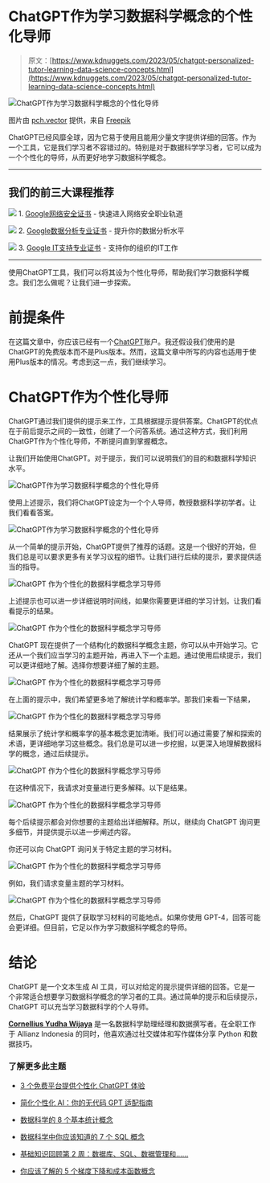 # ChatGPT作为学习数据科学概念的个性化导师

> 原文：[https://www.kdnuggets.com/2023/05/chatgpt-personalized-tutor-learning-data-science-concepts.html](https://www.kdnuggets.com/2023/05/chatgpt-personalized-tutor-learning-data-science-concepts.html)

![ChatGPT作为学习数据科学概念的个性化导师](../Images/264a0821e3de1fce0715086774036d8d.png)

图片由 [pch.vector](https://www.freepik.com/author/pch-vector) 提供，来自 [Freepik](https://www.freepik.com/)

ChatGPT已经风靡全球，因为它易于使用且能用少量文字提供详细的回答。作为一个工具，它是我们学习者不容错过的。特别是对于数据科学学习者，它可以成为一个个性化的导师，从而更好地学习数据科学概念。

* * *

## 我们的前三大课程推荐

![](../Images/0244c01ba9267c002ef39d4907e0b8fb.png) 1\. [Google网络安全证书](https://www.kdnuggets.com/google-cybersecurity) - 快速进入网络安全职业轨道

![](../Images/e225c49c3c91745821c8c0368bf04711.png) 2\. [Google数据分析专业证书](https://www.kdnuggets.com/google-data-analytics) - 提升你的数据分析水平

![](../Images/0244c01ba9267c002ef39d4907e0b8fb.png) 3\. [Google IT支持专业证书](https://www.kdnuggets.com/google-itsupport) - 支持你的组织的IT工作

* * *

使用ChatGPT工具，我们可以将其设为个性化导师，帮助我们学习数据科学概念。我们怎么做呢？让我们进一步探索。

# 前提条件

在这篇文章中，你应该已经有一个[ChatGPT](https://chat.openai.com/)账户。我还假设我们使用的是ChatGPT的免费版本而不是Plus版本。然而，这篇文章中所写的内容也适用于使用Plus版本的情况。考虑到这一点，我们继续学习。

# ChatGPT作为个性化导师

ChatGPT通过我们提供的提示来工作，工具根据提示提供答案。ChatGPT的优点在于前后提示之间的一致性，创建了一个问答系统。通过这种方式，我们利用ChatGPT作为个性化导师，不断提问直到掌握概念。

让我们开始使用ChatGPT。对于提示，我们可以说明我们的目的和数据科学知识水平。

![ChatGPT作为学习数据科学概念的个性化导师](../Images/bb3360be5d97b78eca0d1a39c81d22c8.png)

使用上述提示，我们将ChatGPT设定为一个个人导师，教授数据科学初学者。让我们看看答案。

![ChatGPT作为学习数据科学概念的个性化导师](../Images/5c85ba9fb4bb922e4d69656c0d904c62.png)

从一个简单的提示开始，ChatGPT提供了推荐的话题。这是一个很好的开始，但我们总是可以要求更多有关学习议程的细节。让我们进行后续的提示，要求提供适当的指导。

![ChatGPT 作为个性化的数据科学概念学习导师](../Images/34c8a739c3e65559f2f9cda295eea68b.png)

上述提示也可以进一步详细说明时间线，如果你需要更详细的学习计划。让我们看看提示的结果。

![ChatGPT 作为个性化的数据科学概念学习导师](../Images/0b5025e43806091ad4910718761187f8.png)

ChatGPT 现在提供了一个结构化的数据科学概念主题，你可以从中开始学习。它还从一个我们应当学习的主题开始，再进入下一个主题。通过使用后续提示，我们可以更详细地了解。选择你想要详细了解的主题。

![ChatGPT 作为个性化的数据科学概念学习导师](../Images/2db135f261d2c4edab15053e4517de5f.png)

在上面的提示中，我们希望更多地了解统计学和概率学。那我们来看一下结果，

![ChatGPT 作为个性化的数据科学概念学习导师](../Images/d40e1661ddbae818a9393c76568476c0.png)

结果展示了统计学和概率学的基本概念更加清晰。我们可以通过需要了解和探索的术语，更详细地学习这些概念。我们总是可以进一步挖掘，以更深入地理解数据科学的概念，通过后续提示。

![ChatGPT 作为个性化的数据科学概念学习导师](../Images/db2b781ad85c67e20d544c58da786fd8.png)

在这种情况下，我请求对变量进行更多解释。以下是结果。

![ChatGPT 作为个性化的数据科学概念学习导师](../Images/f83ab6c190254e0b9645d19fee0e3413.png)

每个后续提示都会对你想要的主题给出详细解释。所以，继续向 ChatGPT 询问更多细节，并提供提示以进一步阐述内容。

你还可以向 ChatGPT 询问关于特定主题的学习材料。

![ChatGPT 作为个性化的数据科学概念学习导师](../Images/e235bddfd2f0816d5748c797472d4fcd.png)

例如，我们请求变量主题的学习材料。

![ChatGPT 作为个性化的数据科学概念学习导师](../Images/5156b0fdeb8cd6b72070fcfbeeed2ab5.png)

然后，ChatGPT 提供了获取学习材料的可能地点。如果你使用 GPT-4，回答可能会更详细。但目前，它足以作为学习数据科学概念的导师。

# 结论

ChatGPT 是一个文本生成 AI 工具，可以对给定的提示提供详细的回答。它是一个非常适合想要学习数据科学概念的学习者的工具。通过简单的提示和后续提示，ChatGPT 可以充当学习数据科学的个人导师。

**[Cornellius Yudha Wijaya](https://www.linkedin.com/in/cornellius-yudha-wijaya/)** 是一名数据科学助理经理和数据撰写者。在全职工作于 Allianz Indonesia 的同时，他喜欢通过社交媒体和写作媒体分享 Python 和数据技巧。

### 了解更多此主题

+   [3 个免费平台提供个性化 ChatGPT 体验](https://www.kdnuggets.com/2023/05/3-free-platform-personalized-chatgpt-experience.html)

+   [简化个性化 AI：你的无代码 GPT 适配指南](https://www.kdnuggets.com/personalized-ai-made-simple-your-no-code-guide-to-adapting-gpts)

+   [数据科学的 8 个基本统计概念](https://www.kdnuggets.com/2020/06/8-basic-statistics-concepts.html)

+   [数据科学中你应该知道的 7 个 SQL 概念](https://www.kdnuggets.com/2022/11/7-sql-concepts-needed-data-science.html)

+   [基础知识回顾第 2 周：数据库、SQL、数据管理和……](https://www.kdnuggets.com/back-to-basics-week-2-database-sql-data-management-and-statistical-concepts)

+   [你应该了解的 5 个梯度下降和成本函数概念](https://www.kdnuggets.com/2020/05/5-concepts-gradient-descent-cost-function.html)
